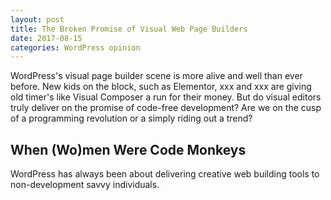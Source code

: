 ```yaml
---
layout: post
title: The Broken Promise of Visual Web Page Builders
date: 2017-08-15
categories: WordPress opinion
---
```


WordPress's visual page builder scene is more alive and well than ever before. New kids on the block, such as Elementor, xxx and xxx are giving old timer's like Visual Composer a run for their money. But do visual editors truly deliver on the promise of code-free development? Are we on the cusp of a programming revolution or a simply riding out a trend?

## When (Wo)men Were Code Monkeys

WordPress has always been about delivering creative web building tools to non-development savvy individuals.
